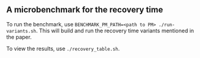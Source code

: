 ## A microbenchmark for the recovery time

To run the benchmark, use `BENCHMARK_PM_PATH=<path to PM> ./run-variants.sh`. This will build and run the recovery time variants mentioned in the paper.

To view the results, use `./recovery_table.sh`.
